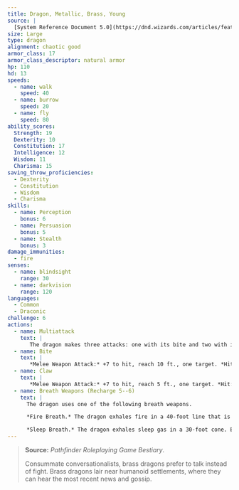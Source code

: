 ```yaml
---
title: Dragon, Metallic, Brass, Young
source: |
  [System Reference Document 5.0](https://dnd.wizards.com/articles/features/systems-reference-document-srd)
size: Large
type: dragon
alignment: chaotic good
armor_class: 17
armor_class_descriptor: natural armor
hp: 110
hd: 13
speeds:
  - name: walk
    speed: 40
  - name: burrow
    speed: 20
  - name: fly
    speed: 80
ability_scores:
  Strength: 19
  Dexterity: 10
  Constitution: 17
  Intelligence: 12
  Wisdom: 11
  Charisma: 15
saving_throw_proficiencies:
  - Dexterity
  - Constitution
  - Wisdom
  - Charisma
skills:
  - name: Perception
    bonus: 6
  - name: Persuasion
    bonus: 5
  - name: Stealth
    bonus: 3
damage_immunities:
  - fire
senses:
  - name: blindsight
    range: 30
  - name: darkvision
    range: 120
languages:
  - Common
  - Draconic
challenge: 6
actions:
  - name: Multiattack
    text: |
       The dragon makes three attacks: one with its bite and two with its claws.
  - name: Bite
    text: |
       *Melee Weapon Attack:* +7 to hit, reach 10 ft., one target. *Hit:* 15 (2d10 + 4) piercing damage.
  - name: Claw
    text: |
       *Melee Weapon Attack:* +7 to hit, reach 5 ft., one target. *Hit:* 11 (2d6 + 4) slashing damage.
  - name: Breath Weapons (Recharge 5--6)
    text: |
      The dragon uses one of the following breath weapons.

      *Fire Breath.* The dragon exhales fire in a 40-foot line that is 5 feet wide. Each creature in that line must make a DC 14 Dexterity saving throw, taking 42 (12d6) fire damage on a failed save, or half as much damage on a successful one.

      *Sleep Breath.* The dragon exhales sleep gas in a 30-foot cone. Each creature in that area must succeed on a DC 14 Constitution saving throw or fall unconscious for 5 minutes. This effect ends for a creature if the creature takes damage or someone uses an action to wake it.
---
```


> **Source:** *Pathfinder Roleplaying Game Bestiary*.
>
> Consummate conversationalists, brass dragons prefer to talk instead of fight. Brass dragons lair near humanoid settlements, where they can hear the most recent news and gossip.
